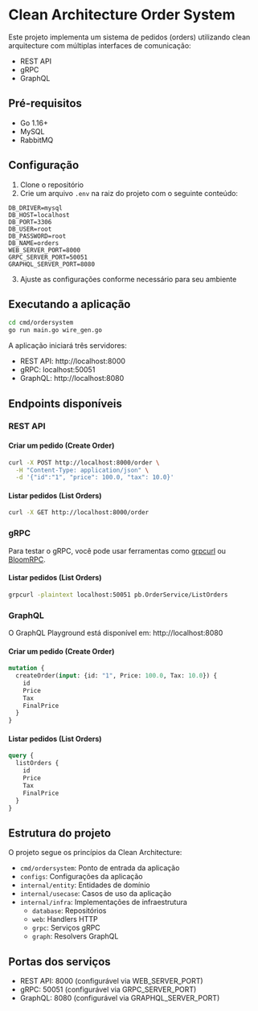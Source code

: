 # Clean Architecture Order System

Este projeto implementa um sistema de pedidos (orders) utilizando clean arquitecture com múltiplas interfaces de comunicação:
- REST API
- gRPC
- GraphQL

## Pré-requisitos

- Go 1.16+
- MySQL
- RabbitMQ

## Configuração

1. Clone o repositório
2. Crie um arquivo `.env` na raiz do projeto com o seguinte conteúdo:

```
DB_DRIVER=mysql
DB_HOST=localhost
DB_PORT=3306
DB_USER=root
DB_PASSWORD=root
DB_NAME=orders
WEB_SERVER_PORT=8000
GRPC_SERVER_PORT=50051
GRAPHQL_SERVER_PORT=8080
```

3. Ajuste as configurações conforme necessário para seu ambiente

## Executando a aplicação

```bash
cd cmd/ordersystem
go run main.go wire_gen.go
```

A aplicação iniciará três servidores:
- REST API: http://localhost:8000
- gRPC: localhost:50051
- GraphQL: http://localhost:8080

## Endpoints disponíveis

### REST API

#### Criar um pedido (Create Order)

```bash
curl -X POST http://localhost:8000/order \
  -H "Content-Type: application/json" \
  -d '{"id":"1", "price": 100.0, "tax": 10.0}'
```

#### Listar pedidos (List Orders)

```bash
curl -X GET http://localhost:8000/order
```

### gRPC

Para testar o gRPC, você pode usar ferramentas como [grpcurl](https://github.com/fullstorydev/grpcurl) ou [BloomRPC](https://github.com/uw-labs/bloomrpc).

#### Listar pedidos (List Orders)

```bash
grpcurl -plaintext localhost:50051 pb.OrderService/ListOrders
```

### GraphQL

O GraphQL Playground está disponível em: http://localhost:8080

#### Criar um pedido (Create Order)

```graphql
mutation {
  createOrder(input: {id: "1", Price: 100.0, Tax: 10.0}) {
    id
    Price
    Tax
    FinalPrice
  }
}
```

#### Listar pedidos (List Orders)

```graphql
query {
  listOrders {
    id
    Price
    Tax
    FinalPrice
  }
}
```

## Estrutura do projeto

O projeto segue os princípios da Clean Architecture:

- `cmd/ordersystem`: Ponto de entrada da aplicação
- `configs`: Configurações da aplicação
- `internal/entity`: Entidades de domínio
- `internal/usecase`: Casos de uso da aplicação
- `internal/infra`: Implementações de infraestrutura
  - `database`: Repositórios
  - `web`: Handlers HTTP
  - `grpc`: Serviços gRPC
  - `graph`: Resolvers GraphQL

## Portas dos serviços

- REST API: 8000 (configurável via WEB_SERVER_PORT)
- gRPC: 50051 (configurável via GRPC_SERVER_PORT)
- GraphQL: 8080 (configurável via GRAPHQL_SERVER_PORT)
